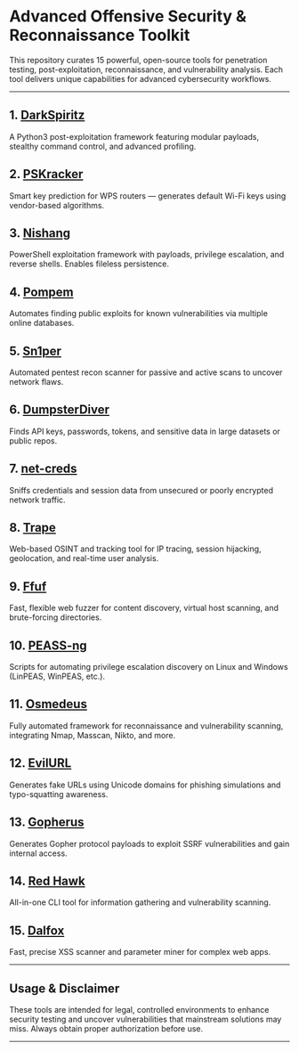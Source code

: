 # Advanced Offensive Security & Reconnaissance Toolkit

This repository curates 15 powerful, open-source tools for penetration testing, post-exploitation, reconnaissance, and vulnerability analysis. Each tool delivers unique capabilities for advanced cybersecurity workflows.

---

## 1. [DarkSpiritz](https://github.com/M4cs/DarkSpiritz)
A Python3 post-exploitation framework featuring modular payloads, stealthy command control, and advanced profiling.

## 2. [PSKracker](https://github.com/andrewjlamarche/PSKracker)
Smart key prediction for WPS routers — generates default Wi-Fi keys using vendor-based algorithms.

## 3. [Nishang](https://github.com/samratashok/nishang)
PowerShell exploitation framework with payloads, privilege escalation, and reverse shells. Enables fileless persistence.

## 4. [Pompem](https://github.com/rfunix/Pompem)
Automates finding public exploits for known vulnerabilities via multiple online databases.

## 5. [Sn1per](https://github.com/1N3/Sn1per)
Automated pentest recon scanner for passive and active scans to uncover network flaws.

## 6. [DumpsterDiver](https://github.com/securing/DumpsterDiver)
Finds API keys, passwords, tokens, and sensitive data in large datasets or public repos.

## 7. [net-creds](https://github.com/DanMcInerney/net-creds)
Sniffs credentials and session data from unsecured or poorly encrypted network traffic.

## 8. [Trape](https://github.com/jofpin/trape)
Web-based OSINT and tracking tool for IP tracing, session hijacking, geolocation, and real-time user analysis.

## 9. [Ffuf](https://github.com/ffuf/ffuf)
Fast, flexible web fuzzer for content discovery, virtual host scanning, and brute-forcing directories.

## 10. [PEASS-ng](https://github.com/carlospolop/PEASS-ng)
Scripts for automating privilege escalation discovery on Linux and Windows (LinPEAS, WinPEAS, etc.).

## 11. [Osmedeus](https://github.com/j3ssie/Osmedeus)
Fully automated framework for reconnaissance and vulnerability scanning, integrating Nmap, Masscan, Nikto, and more.

## 12. [EvilURL](https://github.com/UndeadSec/EvilURL)
Generates fake URLs using Unicode domains for phishing simulations and typo-squatting awareness.

## 13. [Gopherus](https://github.com/tarunkant/Gopherus)
Generates Gopher protocol payloads to exploit SSRF vulnerabilities and gain internal access.

## 14. [Red Hawk](https://github.com/Tuhinshubhra/RED_HAWK)
All-in-one CLI tool for information gathering and vulnerability scanning.

## 15. [Dalfox](https://github.com/hahwul/dalfox)
Fast, precise XSS scanner and parameter miner for complex web apps.

---

## Usage & Disclaimer

These tools are intended for legal, controlled environments to enhance security testing and uncover vulnerabilities that mainstream solutions may miss. Always obtain proper authorization before use.

---
